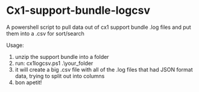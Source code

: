 # Cx1-support-bundle-logcsv
A powershell script to pull data out of cx1 support bundle .log files and put them into a .csv for sort/search

Usage:
1. unzip the support bundle into a folder
2. run: cx1logcsv.ps1 .\your_folder
3. it will create a big .csv file with all of the .log files that had JSON format data, trying to split out into columns
4. bon apetit!
